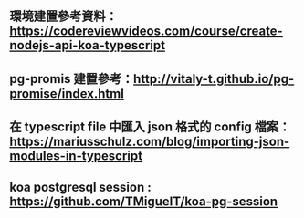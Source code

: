 
## 環境建置參考資料：<https://codereviewvideos.com/course/create-nodejs-api-koa-typescript>
## pg-promis 建置參考：<http://vitaly-t.github.io/pg-promise/index.html>
## 在 typescript file 中匯入 json 格式的 config 檔案：<https://mariusschulz.com/blog/importing-json-modules-in-typescript>
## koa postgresql session : <https://github.com/TMiguelT/koa-pg-session>